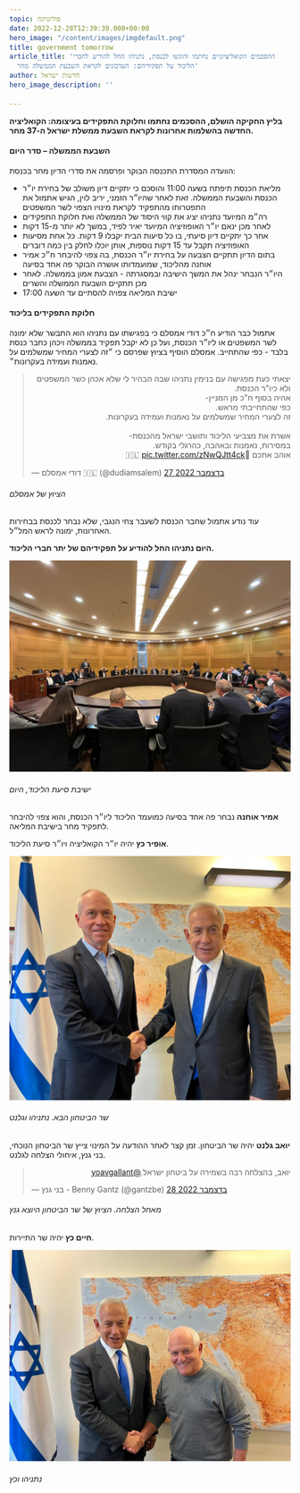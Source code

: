 ```yaml
---
topic: פוליטיקה
date: 2022-12-28T12:39:39.000+00:00
hero_image: "/content/images/imgdefault.png"
title: government tomorrow
article_title: 'ההסכמים הקואליציוניים נחתמו והוגשו לכנסת, נתניהו החל להודיע לחברי
  הליכוד על תפקידיהם: העדכונים לקראת השבעת הממשלה מחר'
author: חדשות ישראל
hero_image_description: ''

---
```

**בליץ החקיקה הושלם, ההסכמים נחתמו וחלוקת התפקידים בעיצומה: הקואליציה החדשה בהשלמות אחרונות לקראת השבעת ממשלת ישראל ה-37 מחר.**

#### השבעת הממשלה – סדר היום

הוועדה המסדרת התכנסה הבוקר ופרסמה את סדרי הדיון מחר בכנסת:

* מליאת הכנסת תיפתח בשעה 11:00 והוסכם כי יתקיים דיון משולב של בחירת יו״ר הכנסת והשבעת הממשלה. זאת לאחר שהיו״ר הזמני, יריב לוין, הגיש אתמול את התפטרותו מהתפקיד לקראת מינויו הצפוי לשר המשפטים
* רה״מ המיועד נתניהו יציג את קווי היסוד של הממשלה ואת חלוקת התפקידים
* לאחר מכן ינאם יו״ר האופוזיציה המיועד יאיר לפיד, במשך לא יותר מ-15 דקות
* אחר כך יתקיים דיון סיעתי, בו כל סיעות הבית יקבלו 9 דקות. כל אחת מסיעות האופוזיציה תקבל עד 15 דקות נוספות, אותן יוכלו לחלק בין כמה דוברים
* בתום הדיון תתקיים הצבעה על בחירת יו״ר הכנסת, בה צפוי להיבחר ח״כ אמיר אוחנה מהליכוד, שמועמדותו אושרה הבוקר פה אחד בסיעה
* היו״ר הנבחר ינהל את המשך הישיבה ובמסגרתה - הצבעת אמון בממשלה. לאחר מכן תתקיים השבעת הממשלה והשרים
* ישיבת המליאה צפויה להסתיים עד השעה 17:00

#### **חלוקת התפקידים בליכוד**

אתמול כבר הודיע ח״כ דודי אמסלם כי בפגישתו עם נתניהו הוא התבשר שלא ימונה לשר המשפטים או ליו״ר הכנסת, ועל כן לא יקבל תפקיד בממשלה ויכהן כחבר כנסת בלבד - כפי שהתחייב. אמסלם הוסיף בציוץ שפרסם כי ״זה לצערי המחיר שמשלמים על נאמנות ועמידה בעקרונות״.

<blockquote class="twitter-tweet" data-lang="he"><p lang="iw" dir="rtl">יצאתי כעת מפגישה עם בנימין נתניהו שבה הבהיר לי שלא אכהן כשר המשפטים ולא כיו&quot;ר הכנסת.<br>אהיה בסוף ח&quot;כ מן המניין-<br>כפי שהתחייבתי מראש.<br>זה לצערי המחיר שמשלמים על נאמנות ועמידה בעקרונות.<br><br>אשרת את מצביעי הליכוד ותושבי ישראל מהכנסת-<br>במסירות, נאמנות ובאהבה, כהרגלי בקודש.<br>אוהב אתכם 💙🇮🇱 <a href="https://t.co/zNwQJtt4ck">pic.twitter.com/zNwQJtt4ck</a></p>&mdash; דודי אמסלם 🇮🇱 (@dudiamsalem) <a href="https://twitter.com/dudiamsalem/status/1607796713250586624?ref_src=twsrc%5Etfw">27 בדצמבר 2022</a></blockquote> <script async src="https://platform.twitter.com/widgets.js" charset="utf-8"></script>

###### הציוץ של אמסלם

עוד נודע אתמול שחבר הכנסת לשעבר צחי הנגבי, שלא נבחר לכנסת בבחירות האחרונות, ימונה לראש המל״ל.

**היום נתניהו החל להודיע על תפקידיהם של יתר חברי הליכוד.**

![](/content/images/img_a3b013cc7b0f-1.jpeg)

###### ישיבת סיעת הליכוד, היום

**אמיר אוחנה** נבחר פה אחד בסיעה כמועמד הליכוד ליו״ר הכנסת, והוא צפוי להיבחר לתפקיד מחר בישיבת המליאה.

**אופיר כץ** יהיה יו״ר הקואליציה ויו״ר סיעת הליכוד.

![](/content/images/fletgobwyaiwinj.jpeg)

###### שר הביטחון הבא. נתניהו וגלנט

**יואב גלנט** יהיה שר הביטחון. זמן קצר לאחר ההודעה על המינוי צייץ שר הביטחון הנוכחי, בני גנץ, איחולי הצלחה לגלנט.

<blockquote class="twitter-tweet" data-lang="he"><p lang="iw" dir="rtl">יואב, בהצלחה רבה בשמירה על ביטחון ישראל.<a href="https://twitter.com/yoavgallant?ref_src=twsrc%5Etfw">@yoavgallant</a></p>&mdash; בני גנץ - Benny Gantz (@gantzbe) <a href="https://twitter.com/gantzbe/status/1608080796073467906?ref_src=twsrc%5Etfw">28 בדצמבר 2022</a></blockquote> <script async src="https://platform.twitter.com/widgets.js" charset="utf-8"></script>

###### מאחל הצלחה. הציוץ של שר הביטחון היוצא גנץ

**חיים כץ** יהיה שר התיירות.

![](/content/images/photo_2022-12-28-15-24-16.jpeg)

###### נתניהו וכץ